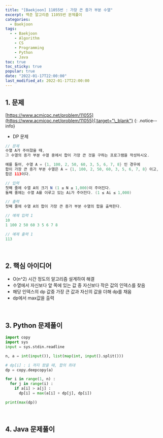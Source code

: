 ```yaml
---
title: "[Baekjoon] 11055번 : 가장 큰 증가 부분 수열"
excerpt: 백준 알고리즘 11055번 문제풀이
categories:
  - Baekjoon
tags:
  - - Baekjoon
    - Algorithm
    - CS
    - Programming
    - Python
    - Java
toc: true
toc_sticky: true
popular: true
date: "2022-01-17T22:00:00"
last_modified_at: 2022-01-17T22:00:00
---
```


## 1. 문제

[https://www.acmicpc.net/problem/11055](https://www.acmicpc.net/problem/11055){:target="\_blank"}
{: .notice--info}

- DP 문제

```java
// 문제
수열 A가 주어졌을 때,
그 수열의 증가 부분 수열 중에서 합이 가장 큰 것을 구하는 프로그램을 작성하시오.

예를 들어, 수열 A = {1, 100, 2, 50, 60, 3, 5, 6, 7, 8} 인 경우에
합이 가장 큰 증가 부분 수열은 A = {1, 100, 2, 50, 60, 3, 5, 6, 7, 8} 이고,
합은 113이다.

// 입력
첫째 줄에 수열 A의 크기 N (1 ≤ N ≤ 1,000)이 주어진다.
둘째 줄에는 수열 A를 이루고 있는 Ai가 주어진다. (1 ≤ Ai ≤ 1,000)

// 출력
첫째 줄에 수열 A의 합이 가장 큰 증가 부분 수열의 합을 출력한다.

// 예제 입력 1
10
1 100 2 50 60 3 5 6 7 8

// 예제 출력 1
113
```

<br>

## 2. 핵심 아이디어

- O(n^2) 시간 정도의 알고리즘 설계하여 해결
- 수열에서 자신보다 앞 쪽에 있는 값 중 자신보다 작은 값의 인덱스를 찾음
- 해당 인덱스의 dp 값중 가장 큰 값과 자신의 값을 더해 dp를 채움
- dp에서 max값을 출력

<br>

## 3. Python 문제풀이

```python
import copy
import sys
input = sys.stdin.readline

n, a = int(input()), list(map(int, input().split()))

# dp[i] : i 까지 왔을 때, 합의 최대
dp = copy.deepcopy(a)

for i in range(1, n) :
  for j in range(i) :
    if a[i] > a[j] :
      dp[i] = max(a[i] + dp[j], dp[i])

print(max(dp))
```

<br>

## 4. Java 문제풀이

```java

```
